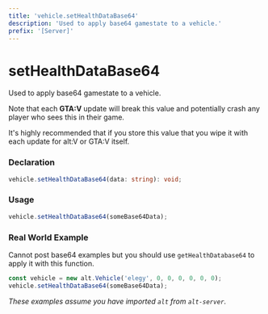 ```yaml
---
title: 'vehicle.setHealthDataBase64'
description: 'Used to apply base64 gamestate to a vehicle.'
prefix: '[Server]'
---
```


# setHealthDataBase64

Used to apply base64 gamestate to a vehicle.

Note that each **GTA:V** update will break this value and potentially crash any player who sees this in their game.

It's highly recommended that if you store this value that you wipe it with each update for alt:V or GTA:V itself.

### Declaration

```typescript
vehicle.setHealthDataBase64(data: string): void;
```

### Usage

```js
vehicle.setHealthDataBase64(someBase64Data);
```

### Real World Example

Cannot post base64 examples but you should use `getHealthDatabase64` to apply it with this function.

```js
const vehicle = new alt.Vehicle('elegy', 0, 0, 0, 0, 0, 0);
vehicle.setHealthDataBase64(someBase64Data);
```

_These examples assume you have imported `alt` from `alt-server`._